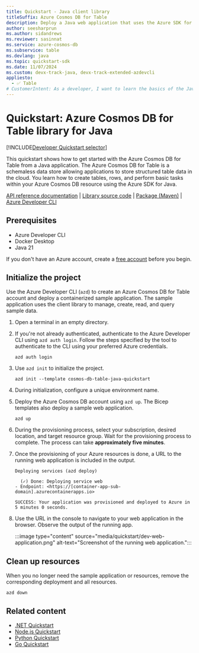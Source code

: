 ```yaml
---
title: Quickstart - Java client library
titleSuffix: Azure Cosmos DB for Table
description: Deploy a Java web application that uses the Azure SDK for Java to interact with Azure Cosmos DB for Table data in this quickstart.
author: seesharprun
ms.author: sidandrews
ms.reviewer: sasinnat
ms.service: azure-cosmos-db
ms.subservice: table
ms.devlang: java
ms.topic: quickstart-sdk
ms.date: 11/07/2024
ms.custom: devx-track-java, devx-track-extended-azdevcli
appliesto:
  - ✅ Table
# CustomerIntent: As a developer, I want to learn the basics of the Java library so that I can build applications with Azure Cosmos DB for Table.
---
```


# Quickstart: Azure Cosmos DB for Table library for Java

[!INCLUDE[Developer Quickstart selector](includes/quickstart/dev-selector.md)]

This quickstart shows how to get started with the Azure Cosmos DB for Table from a Java application. The Azure Cosmos DB for Table is a schemaless data store allowing applications to store structured table data in the cloud. You learn how to create tables, rows, and perform basic tasks within your Azure Cosmos DB resource using the Azure SDK for Java.

[API reference documentation](/java/api/com.azure.data.tables) | [Library source code](https://github.com/Azure/azure-sdk-for-java/tree/main/sdk/tables/azure-data-tables) | [Package (Maven)](https://mvnrepository.com/artifact/com.azure/azure-data-tables) | [Azure Developer CLI](/azure/developer/azure-developer-cli/overview)

## Prerequisites

- Azure Developer CLI
- Docker Desktop
- Java 21

If you don't have an Azure account, create a [free account](https://azure.microsoft.com/free/?WT.mc_id=A261C142F) before you begin.

## Initialize the project

Use the Azure Developer CLI (`azd`) to create an Azure Cosmos DB for Table account and deploy a containerized sample application. The sample application uses the client library to manage, create, read, and query sample data.

1. Open a terminal in an empty directory.

1. If you're not already authenticated, authenticate to the Azure Developer CLI using `azd auth login`. Follow the steps specified by the tool to authenticate to the CLI using your preferred Azure credentials.

    ```azurecli
    azd auth login
    ```

1. Use `azd init` to initialize the project.

    ```azurecli
    azd init --template cosmos-db-table-java-quickstart
    ```

1. During initialization, configure a unique environment name.

1. Deploy the Azure Cosmos DB account using `azd up`. The Bicep templates also deploy a sample web application.

    ```azurecli
    azd up
    ```

1. During the provisioning process, select your subscription, desired location, and target resource group. Wait for the provisioning process to complete. The process can take **approximately five minutes**.

1. Once the provisioning of your Azure resources is done, a URL to the running web application is included in the output.

    ```output
    Deploying services (azd deploy)
    
      (✓) Done: Deploying service web
    - Endpoint: <https://[container-app-sub-domain].azurecontainerapps.io>
    
    SUCCESS: Your application was provisioned and deployed to Azure in 5 minutes 0 seconds.
    ```

1. Use the URL in the console to navigate to your web application in the browser. Observe the output of the running app.

    :::image type="content" source="media/quickstart/dev-web-application.png" alt-text="Screenshot of the running web application.":::

## Clean up resources

When you no longer need the sample application or resources, remove the corresponding deployment and all resources.

```azurecli
azd down
```

## Related content

- [.NET Quickstart](quickstart-dotnet.md)
- [Node.js Quickstart](quickstart-nodejs.md)
- [Python Quickstart](quickstart-python.md)
- [Go Quickstart](quickstart-go.md)
